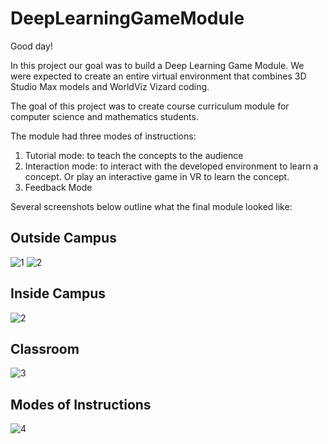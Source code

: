# DeepLearningGameModule

Good day!

In this project our goal was to build a Deep Learning Game Module. We were expected to create
an entire virtual environment that combines 3D Studio Max models and WorldViz Vizard coding.

The goal of this project was to create course curriculum module for computer science and
mathematics students.

The module had three modes of instructions:
1. Tutorial mode: to teach the concepts to the audience
2. Interaction mode: to interact with the developed environment to learn a concept. Or play an
interactive game in VR to learn the concept.
3. Feedback Mode

Several screenshots below outline what the final module looked like:
## Outside Campus
![1](https://user-images.githubusercontent.com/62857780/111352226-579cbb00-865a-11eb-918e-2f9485a61f7a.JPG)
![2](https://user-images.githubusercontent.com/62857780/111352231-58355180-865a-11eb-80c1-259591beacca.JPG)

## Inside Campus
![2](https://user-images.githubusercontent.com/62857780/111352662-d0037c00-865a-11eb-9b05-3b1f72cb4b14.JPG)

## Classroom
![3](https://user-images.githubusercontent.com/62857780/111352232-58355180-865a-11eb-9040-47a6c827c3f0.JPG)

## Modes of Instructions
![4](https://user-images.githubusercontent.com/62857780/111353265-836c7080-865b-11eb-9f7a-d5d18a9f3d61.JPG)

